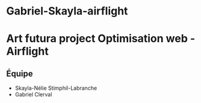 # Gabriel-Skayla-airflight
# Art futura project Optimisation web - Airflight
## Équipe
* Skayla-Nélie Stimphil-Labranche
* Gabriel Clerval

